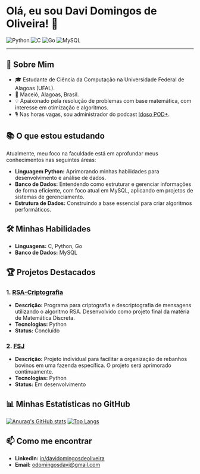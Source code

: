 # Olá, eu sou Davi Domingos de Oliveira! 👋

![Python](https://img.shields.io/badge/Python-3776AB?style=for-the-badge&logo=python&logoColor=white)
![C](https://img.shields.io/badge/C-00599C?style=for-the-badge&logo=c&logoColor=white)
![Go](https://img.shields.io/badge/Go-00ADD8?style=for-the-badge&logo=go&logoColor=white)
![MySQL](https://img.shields.io/badge/MySQL-005C84?style=for-the-badge&logo=mysql&logoColor=white)

---

## 🚀 Sobre Mim

*   🎓 Estudante de Ciência da Computação na Universidade Federal de Alagoas (UFAL).
*   📍 Maceió, Alagoas, Brasil.
*   💡 Apaixonado pela resolução de problemas com base matemática, com interesse em otimização e algoritmos.
*   🎙️ Nas horas vagas, sou administrador do podcast [Idoso POD+](URL_DO_PODCAST).

## 📚 O que estou estudando

Atualmente, meu foco na faculdade está em aprofundar meus conhecimentos nas seguintes áreas:

*   **Linguagem Python:** Aprimorando minhas habilidades para desenvolvimento e análise de dados.
*   **Banco de Dados:** Entendendo como estruturar e gerenciar informações de forma eficiente, com foco atual em MySQL, aplicando em projetos de sistemas de gerenciamento.
*   **Estrutura de Dados:** Construindo a base essencial para criar algoritmos performáticos.

## 🛠️ Minhas Habilidades

*   **Linguagens:** C, Python, Go
*   **Banco de Dados:** MySQL

## 🏆 Projetos Destacados

### 1. [RSA-Criptografia](https://github.com/Dom1ng0s/RSA-Criptografia)

*   **Descrição:** Programa para criptografia e descriptografia de mensagens utilizando o algoritmo RSA. Desenvolvido como projeto final da matéria de Matemática Discreta.
*   **Tecnologias:** Python
*   **Status:** Concluído

### 2. [FSJ](https://github.com/Dom1ng0s/FSJ)

*   **Descrição:** Projeto individual para facilitar a organização de rebanhos bovinos em uma fazenda específica. O projeto será aprimorado continuamente.
*   **Tecnologias:** Python
*   **Status:** Em desenvolvimento

## 📊 Minhas Estatísticas no GitHub

[![Anurag's GitHub stats](https://github-readme-stats.vercel.app/api?username=Dom1ng0s&show_icons=true&theme=dark )](https://github.com/anuraghazra/github-readme-stats )
[![Top Langs](https://github-readme-stats.vercel.app/api/top-langs/?username=Dom1ng0s&layout=compact&theme=dark )](https://github.com/anuraghazra/github-readme-stats )


## 📫 Como me encontrar

*   **LinkedIn:** [in/davidomingosdeoliveira](https://www.linkedin.com/in/davidomingosdeoliveira/)
*   **Email:** odomingosdavi@gmail.com

```
